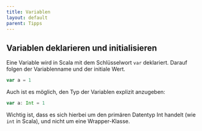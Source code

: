 ```yaml
---
title: Variablen
layout: default
parent: Tipps
---
```


## Variablen deklarieren und initialisieren
Eine Variable wird in Scala mit dem Schlüsselwort `var` deklariert. Darauf folgen der Variablenname und der initiale Wert.
```scala
var a = 1
```

Auch ist es möglich, den Typ der Variablen explizit anzugeben:
```scala
var a: Int = 1
```

Wichtig ist, dass es sich hierbei um den primären Datentyp Int handelt (wie `int` in Scala), und nicht um eine Wrapper-Klasse.